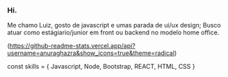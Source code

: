 ### Hi.
Me chamo Luiz, gosto de javascript e umas parada de ui/ux design;
Busco atuar como estágiario/junior em front ou backend no modelo home office.

(https://github-readme-stats.vercel.app/api?username=anuraghazra&show_icons=true&theme=radical)

const skills = { Javascript, Node, Bootstrap, REACT, HTML, CSS }
